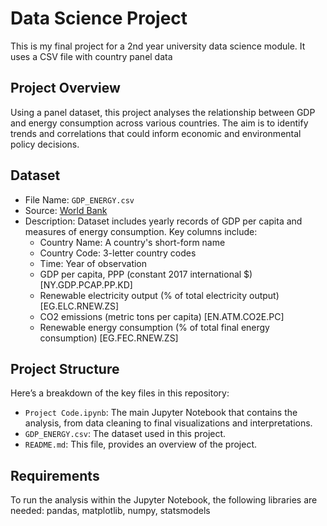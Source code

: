 # Data Science Project
This is my final project for a 2nd year university data science module.
It uses a CSV file with country panel data

## Project Overview
Using a panel dataset, this project analyses the relationship between GDP and energy consumption across various countries.
The aim is to identify trends and correlations that could inform economic and environmental policy decisions.

## Dataset
- File Name: `GDP_ENERGY.csv`
- Source: [World Bank](https://databank.worldbank.org/source/world-development-indicators)
- Description: Dataset includes yearly records of GDP per capita and measures of energy consumption. Key columns include:
  - Country Name: A country's short-form name
  - Country Code: 3-letter country codes
  - Time: Year of observation
  - GDP per capita, PPP (constant 2017 international $) [NY.GDP.PCAP.PP.KD]
  - Renewable electricity output (% of total electricity output) [EG.ELC.RNEW.ZS]
  - CO2 emissions (metric tons per capita) [EN.ATM.CO2E.PC]
  - Renewable energy consumption (% of total final energy consumption) [EG.FEC.RNEW.ZS]
 
## Project Structure

Here’s a breakdown of the key files in this repository:
- `Project Code.ipynb`: The main Jupyter Notebook that contains the analysis, from data cleaning to final visualizations and interpretations.
- `GDP_ENERGY.csv`: The dataset used in this project.
- `README.md`: This file, provides an overview of the project.

## Requirements
To run the analysis within the Jupyter Notebook, the following libraries are needed:
pandas, matplotlib, numpy, statsmodels
